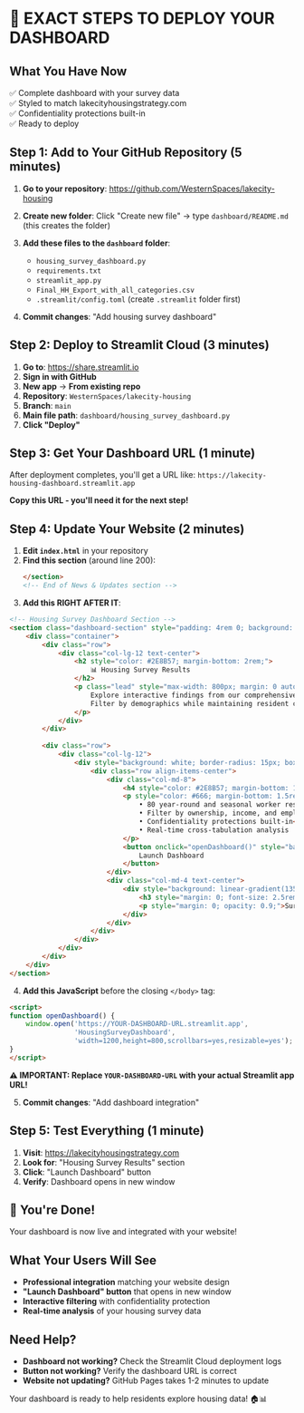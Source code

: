 # 🚀 EXACT STEPS TO DEPLOY YOUR DASHBOARD

## What You Have Now
✅ Complete dashboard with your survey data  
✅ Styled to match lakecityhousingstrategy.com  
✅ Confidentiality protections built-in  
✅ Ready to deploy  

## Step 1: Add to Your GitHub Repository (5 minutes)

1. **Go to your repository**: https://github.com/WesternSpaces/lakecity-housing

2. **Create new folder**: Click "Create new file" → type `dashboard/README.md` (this creates the folder)

3. **Add these files to the `dashboard` folder**:
   - `housing_survey_dashboard.py`
   - `requirements.txt` 
   - `streamlit_app.py`
   - `Final_HH_Export_with_all_categories.csv`
   - `.streamlit/config.toml` (create `.streamlit` folder first)

4. **Commit changes**: "Add housing survey dashboard"

## Step 2: Deploy to Streamlit Cloud (3 minutes)

1. **Go to**: https://share.streamlit.io
2. **Sign in with GitHub**
3. **New app** → **From existing repo**
4. **Repository**: `WesternSpaces/lakecity-housing`
5. **Branch**: `main`
6. **Main file path**: `dashboard/housing_survey_dashboard.py`
7. **Click "Deploy"**

## Step 3: Get Your Dashboard URL (1 minute)

After deployment completes, you'll get a URL like:
`https://lakecity-housing-dashboard.streamlit.app`

**Copy this URL - you'll need it for the next step!**

## Step 4: Update Your Website (2 minutes)

1. **Edit `index.html`** in your repository
2. **Find this section** (around line 200):
   ```html
   </section>
   <!-- End of News & Updates section -->
   ```
3. **Add this RIGHT AFTER IT**:

```html
<!-- Housing Survey Dashboard Section -->
<section class="dashboard-section" style="padding: 4rem 0; background: #f8f9fa;">
    <div class="container">
        <div class="row">
            <div class="col-lg-12 text-center">
                <h2 style="color: #2E8B57; margin-bottom: 2rem;">
                    📊 Housing Survey Results
                </h2>
                <p class="lead" style="max-width: 800px; margin: 0 auto 3rem auto; color: #666;">
                    Explore interactive findings from our comprehensive housing survey. 
                    Filter by demographics while maintaining resident confidentiality.
                </p>
            </div>
        </div>
        
        <div class="row">
            <div class="col-lg-12">
                <div style="background: white; border-radius: 15px; box-shadow: 0 10px 30px rgba(0,0,0,0.1); padding: 2rem; margin-bottom: 2rem; border-left: 5px solid #2E8B57;">
                    <div class="row align-items-center">
                        <div class="col-md-8">
                            <h4 style="color: #2E8B57; margin-bottom: 1rem;">Interactive Data Dashboard</h4>
                            <p style="color: #666; margin-bottom: 1.5rem;">
                                • 80 year-round and seasonal worker residents surveyed<br>
                                • Filter by ownership, income, and employment status<br>
                                • Confidentiality protections built-in<br>
                                • Real-time cross-tabulation analysis
                            </p>
                            <button onclick="openDashboard()" style="background: linear-gradient(135deg, #2E8B57 0%, #20B2AA 100%); border: none; padding: 12px 30px; border-radius: 25px; font-weight: bold; color: white; cursor: pointer;">
                                Launch Dashboard
                            </button>
                        </div>
                        <div class="col-md-4 text-center">
                            <div style="background: linear-gradient(135deg, #2E8B57 0%, #20B2AA 100%); color: white; padding: 2rem; border-radius: 10px;">
                                <h3 style="margin: 0; font-size: 2.5rem;">80</h3>
                                <p style="margin: 0; opacity: 0.9;">Survey Responses</p>
                            </div>
                        </div>
                    </div>
                </div>
            </div>
        </div>
    </div>
</section>
```

4. **Add this JavaScript** before the closing `</body>` tag:

```html
<script>
function openDashboard() {
    window.open('https://YOUR-DASHBOARD-URL.streamlit.app', 
                'HousingSurveyDashboard', 
                'width=1200,height=800,scrollbars=yes,resizable=yes');
}
</script>
```

**⚠️ IMPORTANT: Replace `YOUR-DASHBOARD-URL` with your actual Streamlit app URL!**

5. **Commit changes**: "Add dashboard integration"

## Step 5: Test Everything (1 minute)

1. **Visit**: https://lakecityhousingstrategy.com
2. **Look for**: "Housing Survey Results" section
3. **Click**: "Launch Dashboard" button
4. **Verify**: Dashboard opens in new window

## 🎉 You're Done!

Your dashboard is now live and integrated with your website!

## What Your Users Will See

- **Professional integration** matching your website design
- **"Launch Dashboard" button** that opens in new window
- **Interactive filtering** with confidentiality protection
- **Real-time analysis** of your housing survey data

## Need Help?

- **Dashboard not working?** Check the Streamlit Cloud deployment logs
- **Button not working?** Verify the dashboard URL is correct
- **Website not updating?** GitHub Pages takes 1-2 minutes to update

Your dashboard is ready to help residents explore housing data! 🏠📊
